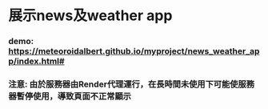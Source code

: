 # 展示news及weather app
### demo: https://meteoroidalbert.github.io/myproject/news_weather_app/index.html#
### 注意: 由於服務器由Render代理運行，在長時間未使用下可能使服務器暫停使用，導致頁面不正常顯示
